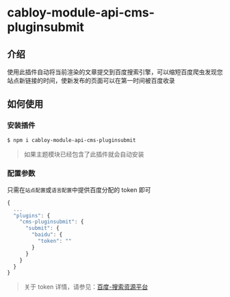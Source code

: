 # cabloy-module-api-cms-pluginsubmit

## 介绍

使用此插件自动将当前渲染的文章提交到百度搜索引擎，可以缩短百度爬虫发现您站点新链接的时间，使新发布的页面可以在第一时间被百度收录

## 如何使用

### 安装插件

```bash
$ npm i cabloy-module-api-cms-pluginsubmit
```

> 如果主题模块已经包含了此插件就会自动安装

### 配置参数

只需在`站点配置`或`语言配置`中提供百度分配的 token 即可

```javascript
{
  ...
  "plugins": {
    "cms-pluginsubmit": {
      "submit": {
        "baidu": {
          "token": ""
        }
      }
    }
  }
}
```

> 关于 token 详情，请参见：[百度-搜索资源平台](https://ziyuan.baidu.com/linksubmit/index)
